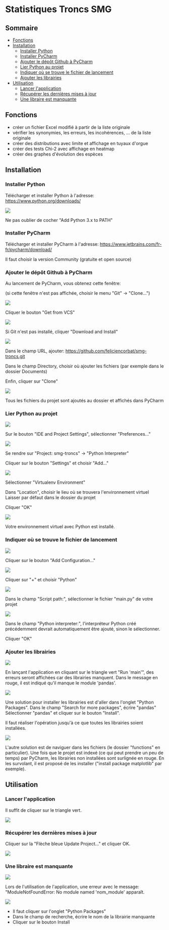 # Statistiques Troncs SMG

## Sommaire
- [Fonctions](#fonctions)
- [Installation](#installation) 
  - [Installer Python](#installerpython)
  - [Installer PyCharm](#installerpycharm)
  - [Ajouter le dépôt Github à PyCharm](#ajoutergithub)
  - [Lier Python au projet](#lierpython)
  - [Indiquer où se trouve le fichier de lancement](#lancement)
  - [Ajouter les librairies](#librairies)
- [Utilisation](#utilisation)
  - [Lancer l'application](#lancer)
  - [Récupérer les dernières mises à jour](#miseajour)
  - [Une libraire est manquante](#librairie)

## Fonctions <a id="fonctions"></a>

- créer un fichier Excel modifié à partir de la liste originale
- vérifier les synonymies, les erreurs, les incohérences, ... de la liste originale
- créer des distributions avec limite et affichage en tuyaux d'orgue
- créer des tests Chi-2 avec affichage en heatmap
- créer des graphes d'évolution des espèces

## Installation <a id="installation"></a>

### Installer Python <a id="installerpython"></a>

Télécharger et installer Python à l'adresse: https://www.python.org/downloads/

![](readme/0.png)

Ne pas oublier de cocher "Add Python 3.x to PATH"

### Installer PyCharm <a id="installerpycharm"></a>

Télécharger et installer PyCharm à l'adresse: https://www.jetbrains.com/fr-fr/pycharm/download/

Il faut choisir la version Community (gratuite et open source)

### Ajouter le dépôt Github à PyCharm <a id="ajoutergithub"></a>

Au lancement de PyCharm, vous obtenez cette fenêtre:

(si cette fenêtre n'est pas affichée, choisir le menu "Git" -> "Clone...")

![](readme/1.png)

Cliquer le bouton "Get from VCS"

![](readme/2.png)

Si Git n'est pas installé, cliquer "Download and Install"

![](readme/3.png)

Dans le champ URL, ajouter: https://github.com/feliciencorbat/smg-troncs.git

Dans le champ Directory, choisir où ajouter les fichiers (par exemple dans le dossier Documents)

Enfin, cliquer sur "Clone"

![](readme/4.png)

Tous les fichiers du projet sont ajoutés au dossier et affichés dans PyCharm

### Lier Python au projet <a id="lierpython"></a>

![](readme/5.png)

Sur le bouton "IDE and Project Settings", sélectionner "Preferences..."

![](readme/6.png)

Se rendre sur "Project: smg-troncs" -> "Python Interpreter"

Cliquer sur le bouton "Settings" et choisir "Add..."

![](readme/7.png)

Sélectionner "Virtualenv Environment"

Dans "Location", choisir le lieu où se trouvera l'environnement virtuel
Laisser par défaut dans le dossier du projet

Cliquer "OK"

![](readme/8.png)

Votre environnement virtuel avec Python est installé.

### Indiquer où se trouve le fichier de lancement <a id="lancement"></a>

![](readme/9.png)

Cliquer sur le bouton "Add Configuration..."

![](readme/11.png)

Cliquer sur "+" et choisir "Python"

![](readme/12.png)

Dans le champ "Script path:", sélectionner le fichier "main.py" de votre projet

![](readme/13.png)

Dans le champ "Python interpreter:", l'interpréteur Python créé précédemment devrait automatiquement être ajouté, sinon le sélectionner.

Cliquer "OK"

### Ajouter les librairies <a id="librairies"></a>

![](readme/14.png)

En lançant l'application en cliquant sur le triangle vert "Run 'main'", des erreurs seront affichées car des librairies manquent. Dans le message en rouge, il est indiqué qu'il manque le module 'pandas'.

![](readme/15.png)

Une solution pour installer les librairies est d'aller dans l'onglet "Python Packages".
Dans le champ "Search for more packages", écrire "pandas"
Sélectionner "pandas" et cliquer sur le bouton "Install".

Il faut réaliser l'opération jusqu'à ce que toutes les librairies soient installées.

![](readme/16.png)

L'autre solution est de naviguer dans les fichiers (le dossier "functions" en particulier). Une fois que le projet est indexé (ce qui peut prendre un peu de temps) par PyCharm, les librairies non installées sont surlignée en rouge. En les survolant, il est proposé de les installer ("install package matplotlib" par exemple).

## Utilisation <a id="utilisation"></a>

### Lancer l'application <a id="lancer"></a>

Il suffit de cliquer sur le triangle vert.

![](readme/17.png)

### Récupérer les dernières mises à jour <a id="miseajour"></a>

Cliquer sur la "Flèche bleue Update Project..." et cliquer OK.

![](readme/18.png)

### Une libraire est manquante <a id="librairie"></a>

![](readme/19.png)

Lors de l'utilisation de l'application, une erreur avec le message: 
"ModuleNotFoundError: No module named 'nom_module' apparaît.

![](readme/20.png)

- Il faut cliquer sur l'onglet "Python Packages"
- Dans le champ de recherche, écrire le nom de la librairie manquante
- Cliquer sur le bouton Install